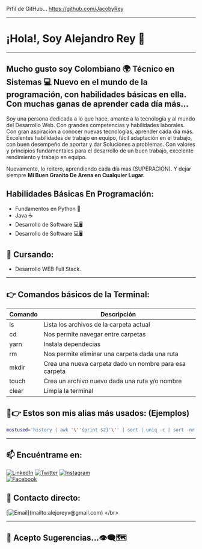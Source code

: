 
Prfil de GitHub...
https://github.com/JacobyRey

***

# **¡Hola!**, Soy Alejandro Rey 🦅

***


## Mucho gusto soy Colombiano 🌍 Técnico en Sistemas 💻 Nuevo en el mundo de la programación, con habilidades básicas en ella. Con muchas ganas de aprender cada día más...

Soy una persona dedicada a lo que hace, amante a la tecnología y al mundo del Desarrollo Web. Con grandes competencias y habilidades laborales. Con gran aspiración a conocer nuevas tecnologías, aprender cada día más. Excelentes habilidades de trabajo en equipo, fácil adaptación en el trabajo, con buen desempeño de aportar y dar Soluciones a problemas. Con valores y principios fundamentales para el desarrollo de un buen trabajo, excelente rendimiento y trabajo en equipo.

Nuevamente, lo reitero, aprendiendo cada día mas (SUPERACIÓN). Y dejar siempre **Mi Buen Granito De Arena en Cualquier Lugar.**

## Habilidades Básicas En Programación:

* Fundamentos en Python 🐍
* Java ☕
* Desarrollo de Software 💻🖥
* Desarrollo de Software 💻🖥

## 🌱 Cursando:

* Desarrollo WEB Full Stack.

***

## 👉 Comandos básicos de la Terminal:

| Comando | Descripción                                            |
| ------- | ------------------------------------------------------ |
| ls      | Lista los archivos de la carpeta actual                |
| cd      | Nos permite navegar entre carpetas                     |
| yarn    | Instala dependecias                                    |
| rm      | Nos permite eliminar una carpeta dada una ruta         |
| mkdir   | Crea una nueva carpeta dado un nombre para esa carpeta |
| touch   | Crea un archivo nuevo dada una ruta y/o nombre         |
| clear   | Limpia la terminal                                     |


## 🎉👉 Estos son mis alias más usados: (Ejemplos)

```bash
mostused='history | awk '\''{print $2}'\'' | sort | uniq -c | sort -nr | head -n 10'
```

***
## 📫 Encuéntrame en:

[![LinkedIn](https://img.shields.io/badge/LinkedIn-Alejandro_Rey_Vera-0077B5?style=for-the-badge&logo=linkedin&logoColor=white&labelColor=101010)](https://www.linkedin.com/in/alejandro-rey-vera-64b932210?lipi=urn%3Ali%3Apage%3Ad_flagship3_profile_view_base_contact_details%3BkLZd5wDXSdONOItireNkPA%3D%3D)
[![Twitter](https://img.shields.io/badge/Twitter-@AlejoRey__9-1DA1F2?style=for-the-badge&logo=twitter&logoColor=white&labelColor=101010)](https://twitter.com/AlejoRey_9)
[![Instagram](https://img.shields.io/badge/Instagram-@alereyv9-E4405F?style=for-the-badge&logo=instagram&logoColor=white&labelColor=101010)](https://instagram.com/alereyv9/)
</br>
[![Facebook](https://img.shields.io/badge/Facebook-@alejo.rey.99-1877F2?style=for-the-badge&logo=facebook&logoColor=white&labelColor=101010)](https://facebook.com/alejo.rey.99)
</br>

## 📩 Contacto directo:

[![Email](https://img.shields.io/badge/alejoreyv@gmail.com-email_personal_(respuesta_rapida)-D14836?style=for-the-badge&logo=gmail&logoColor=white&labelColor=101010)](mailto:alejoreyv@gmail.com)
</br>

***

## 💬 Acepto Sugerencias...👁‍🗨🗺
